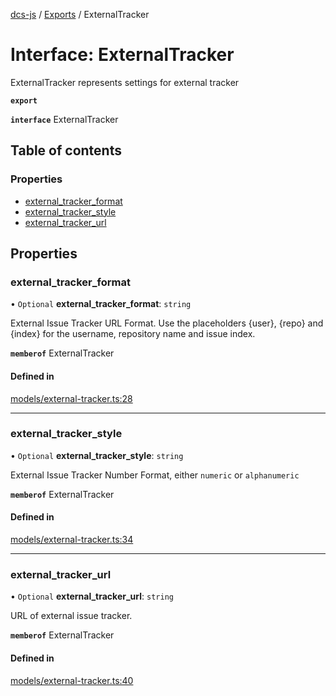[dcs-js](../README.md) / [Exports](../modules.md) / ExternalTracker

# Interface: ExternalTracker

ExternalTracker represents settings for external tracker

**`export`**

**`interface`** ExternalTracker

## Table of contents

### Properties

- [external\_tracker\_format](ExternalTracker.md#external_tracker_format)
- [external\_tracker\_style](ExternalTracker.md#external_tracker_style)
- [external\_tracker\_url](ExternalTracker.md#external_tracker_url)

## Properties

### <a id="external_tracker_format" name="external_tracker_format"></a> external\_tracker\_format

• `Optional` **external\_tracker\_format**: `string`

External Issue Tracker URL Format. Use the placeholders {user}, {repo} and {index} for the username, repository name and issue index.

**`memberof`** ExternalTracker

#### Defined in

[models/external-tracker.ts:28](https://github.com/unfoldingWord/dcs-js/blob/42a7ab5/models/external-tracker.ts#L28)

___

### <a id="external_tracker_style" name="external_tracker_style"></a> external\_tracker\_style

• `Optional` **external\_tracker\_style**: `string`

External Issue Tracker Number Format, either `numeric` or `alphanumeric`

**`memberof`** ExternalTracker

#### Defined in

[models/external-tracker.ts:34](https://github.com/unfoldingWord/dcs-js/blob/42a7ab5/models/external-tracker.ts#L34)

___

### <a id="external_tracker_url" name="external_tracker_url"></a> external\_tracker\_url

• `Optional` **external\_tracker\_url**: `string`

URL of external issue tracker.

**`memberof`** ExternalTracker

#### Defined in

[models/external-tracker.ts:40](https://github.com/unfoldingWord/dcs-js/blob/42a7ab5/models/external-tracker.ts#L40)

